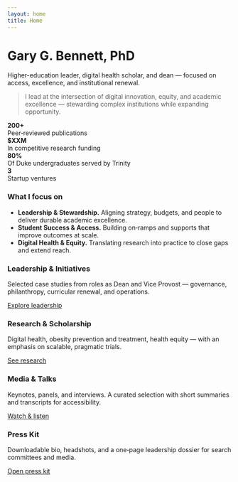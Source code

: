 ```yaml
---
layout: home
title: Home
---
```


<div class="hero">
  <h1>Gary G. Bennett, PhD</h1>
  <p class="tagline">Higher-education leader, digital health scholar, and dean — focused on access, excellence, and institutional renewal.</p>
</div>

<blockquote class="lead">
I lead at the intersection of digital innovation, equity, and academic excellence — stewarding complex institutions while expanding opportunity.
</blockquote>

<div class="kpis">
  <div class="kpi"><strong>200+</strong><br/>Peer‑reviewed publications</div>
  <div class="kpi"><strong>$XXM</strong><br/>In competitive research funding</div>
  <div class="kpi"><strong>80%</strong><br/>Of Duke undergraduates served by Trinity</div>
  <div class="kpi"><strong>3</strong><br/>Startup ventures</div>
</div>

### What I focus on
- **Leadership & Stewardship.** Aligning strategy, budgets, and people to deliver durable academic excellence.
- **Student Success & Access.** Building on‑ramps and supports that improve outcomes at scale.
- **Digital Health & Equity.** Translating research into practice to close gaps and extend reach.

<div class="tile-grid">
  <div class="tile">
    <h3>Leadership & Initiatives</h3>
    <p>Selected case studies from roles as Dean and Vice Provost — governance, philanthropy, curricular renewal, and operations.</p>
    <p><a href="/leadership/">Explore leadership</a></p>
  </div>
  <div class="tile">
    <h3>Research & Scholarship</h3>
    <p>Digital health, obesity prevention and treatment, health equity — with an emphasis on scalable, pragmatic trials.</p>
    <p><a href="/research/">See research</a></p>
  </div>
  <div class="tile">
    <h3>Media & Talks</h3>
    <p>Keynotes, panels, and interviews. A curated selection with short summaries and transcripts for accessibility.</p>
    <p><a href="/media/">Watch & listen</a></p>
  </div>
  <div class="tile">
    <h3>Press Kit</h3>
    <p>Downloadable bio, headshots, and a one‑page leadership dossier for search committees and media.</p>
    <p><a href="/press-kit/">Open press kit</a></p>
  </div>
</div>
